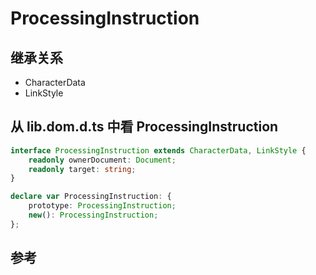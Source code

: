 # ProcessingInstruction

## 继承关系

- CharacterData
- LinkStyle

## 从 lib.dom.d.ts 中看 ProcessingInstruction

```ts
interface ProcessingInstruction extends CharacterData, LinkStyle {
    readonly ownerDocument: Document;
    readonly target: string;
}

declare var ProcessingInstruction: {
    prototype: ProcessingInstruction;
    new(): ProcessingInstruction;
};
```

## 参考

